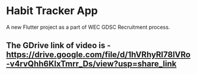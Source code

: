 # Habit Tracker App

A new Flutter project as a part of WEC GDSC Recruitment process.

## The GDrive link of video is - https://drive.google.com/file/d/1hVRhyRl78lVRo-v4rvQhh6KlxTmrr_Ds/view?usp=share_link
